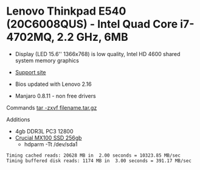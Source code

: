 # Lenovo Thinkpad E540 (20C6008QUS) - Intel Quad Core i7-4702MQ, 2.2 GHz, 6MB

- Display (LED 15.6'' 1366x768) is low quality, Intel HD 4600 shared system memory graphics

- [Support site](http://support.lenovo.com/us/en/products/laptops-and-netbooks/thinkpad-edge-laptops/thinkpad-edge-e540/20c6/008qus)

- Bios updated with Lenovo 2.16
- Manjaro 0.8.11 - non free drivers

Commands
[tar -zxvf filename.tar.gz](http://explainshell.com/explain?cmd=tar+-zxvf+filename.tar.gz)

Additions

- 4gb DDR3L PC3 12800
- [Crucial MX100 SSD 256gb](http://www.crucial.com/usa/en/ssd/ct256mx100ssd1)
  - hdparm -Tt /dev/sda1
~~~ 
Timing cached reads: 20628 MB in  2.00 seconds = 10323.85 MB/sec
Timing buffered disk reads: 1174 MB in  3.00 seconds = 391.17 MB/sec
~~~



